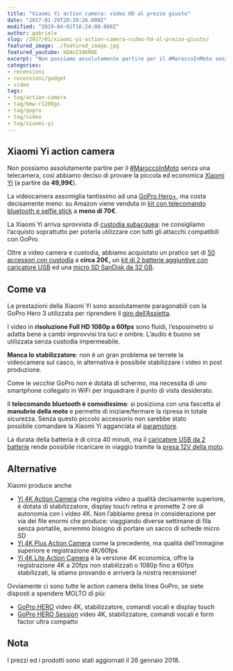 ```yaml
---
title: "Xiaomi Yi action camera: video HD al prezzo giusto"
date: "2017-01-29T20:39:26.000Z"
modified: "2019-04-01T16:24:00.000Z"
author: gabriele
slug: /2017/01/xiaomi-yi-action-camera-video-hd-al-prezzo-giusto/
featured_image: ./featured_image.jpg
featured_youtube: kDAnZ34KR8E
excerpt: "Non possiamo assolutamente partire per il #MaroccoInMoto senza una telecamera, così abbiamo deciso di provare la piccola ed economica Xiaomi Yi"
categories:
- recensioni
- recensioni/gadget
- video
tags:
- tag/action-camera
- tag/bmw-r1200gs
- tag/gopro
- tag/video
- tag/xiaomi-yi
---
```

## Xiaomi Yi action camera

Non possiamo assolutamente partire per il [#MaroccoInMoto](https://twitter.com/hashtag/maroccoinmoto) senza una telecamera, così abbiamo deciso di provare la piccola ed economica [Xiaomi Yi](http://amzn.to/2kh42WO) (a partire da **49,99€**).

La videocamera assomiglia tantissimo ad una [GoPro Hero+](http://amzn.to/2kCM12S), ma costa decisamente meno: su Amazon viene venduta in [kit con telecomando bluetooth e selfie stick](http://amzn.to/2kCGmcM) a **meno di 70€**.

La Xiaomi Yi arriva sprovvista di [custodia subacquea](http://amzn.to/2jGKhqE): ne consigliamo l’acquisto soprattutto per poterla utilizzare con tutti gli attacchi compatibili con GoPro.

Oltre a video camera e custodia, abbiamo acquistato un pratico set di [50 accessori con custodia](http://amzn.to/2kCNE0d) a **circa 20€,** un [kit di 2 batterie aggiuntive con caricatore USB](http://amzn.to/2jkl7Q3) ed una [micro SD SanDisk da 32 GB](http://amzn.to/2k6KORq).

## Come va

Le prestazioni della Xiaomi Yi sono assolutamente paragonabili con la GoPro Hero 3 utilizzata per riprendere il [giro dell’Assietta](/2016/10/strada-assietta-video/).

I video in **risoluzione Full HD 1080p a 60fps** sono fluidi, l’esposimetro si adatta bene a cambi improvvisi tra luci e ombre. L’audio è buono se utilizzata senza custodia impermeabile.

**Manca lo stabilizzatore**: non è un gran problema se terrete la videocamera sul casco, in alternativa è possibile stabilizzare i video in post produzione.

Come le *vecchie* GoPro non è dotata di schermo, ma necessita di uno smartphone collegato in WiFi per inquadrare il punto di vista desiderato.

Il **telecomando bluetooth è comodissimo**: si posiziona con una fascetta al **manubrio della moto** e permette di iniziare/fermare la ripresa in totale sicurezza. Senza questo piccolo accessorio non sarebbe stato possibile comandare la Xiaomi Yi agganciata al [paramotore](/2016/09/paramotore-tubolare-heed-bmw-r-1200-gs/).

La durata della batteria è di circa 40 minuti, ma il [caricatore USB da 2 batterie](http://amzn.to/2jkl7Q3) rende possibile ricaricare in viaggio tramite la [presa 12V della moto](http://amzn.to/2kCX6Rh).

## Alternative

Xiaomi produce anche

- [Yi 4K Action Camera](http://amzn.to/2nexmNn) che registra video a qualità decisamente superiore, è dotata di stabilizzatore, display touch retina e promette 2 ore di autonomia con i video 4K. Non l’abbiamo presa in considerazione per via dei file enormi che produce: viaggiando diverse settimane di fila senza portatile, avremmo bisogno di portare un sacco di schede micro SD
- [Yi 4K Plus Action Camera](http://amzn.to/2Eaj3Bm) come la precedente, ma qualità dell’immagine superiore e registrazione 4K/60fps
- [Yi 4K Lite Action Camera](http://amzn.to/2DFJEtf) è la versione 4K economica, offre la registrazione 4K a 20fps non stabilizzati o 1080p fino a 60fps stabilizzati, la stiamo provando e arriverà la nostra recensione!

Ovviamente ci sono tutte le action camera della linea GoPro, se siete disposti a spendere MOLTO di più:

- [GoPro HERO](https://amzn.to/2FO4ZzP) video 4K, stabilizzatore, comandi vocali e display touch
- [GoPro HERO Session](https://amzn.to/2UhSrsM) video 4K, stabilizzatore, comandi vocali e form factor ultra compatto

## Nota

I prezzi ed i prodotti sono stati aggiornati il 26 gennaio 2018.
